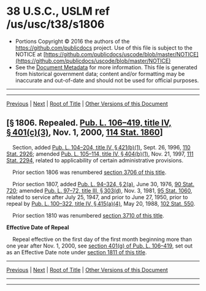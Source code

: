 ---
---

# 38 U.S.C., USLM ref /us/usc/t38/s1806

* Portions Copyright © 2016 the authors of the https://github.com/publicdocs project.
  Use of this file is subject to the NOTICE at [https://github.com/publicdocs/uscode/blob/master/NOTICE](https://github.com/publicdocs/uscode/blob/master/NOTICE)
* See the [Document Metadata](././../../../../../..//README.md) for more information.
  This file is generated from historical government data; content and/or formatting may be inaccurate and out-of-date and should not be used for official purposes.

----------
----------

[Previous](./../../../../../..//us/usc/t38/ptII/ch18/schI/m__us_usc_t38_s1805.md) | [Next](./../../../../../..//us/usc/t38/ptII/ch18/schII/m__us_usc_t38_ptII_ch18_schII.md) | [Root of Title](./../../../../../../) | [Other Versions of this Document](https://publicdocs.github.io/go/links?ns=uslm&ref=%2Fus%2Fusc%2Ft38%2Fs1806)

## \[§ 1806. Repealed. [Pub. L. 106–419, title IV, § 401(c)(3)][/us/pl/106/419/s401/c/3], Nov. 1, 2000, [114 Stat. 1860][/us/stat/114/1860]\]

    Section, added [Pub. L. 104–204, title IV, § 421(b)(1)][/us/pl/104/204/s421/b/1], Sept. 26, 1996, [110 Stat. 2926][/us/stat/110/2926]; amended [Pub. L. 105–114, title IV, § 404(b)(1)][/us/pl/105/114/s404/b/1], Nov. 21, 1997, [111 Stat. 2294][/us/stat/111/2294], related to applicability of certain administrative provisions.

    Prior section 1806 was renumbered [section 3706 of this title][/us/usc/t38/s3706].

    Prior section 1807, added [Pub. L. 94–324, § 2(a)][/us/pl/94/324/s2/a], June 30, 1976, [90 Stat. 720][/us/stat/90/720]; amended [Pub. L. 97–72, title III, § 303(d)][/us/pl/97/72/s303/d], Nov. 3, 1981, [95 Stat. 1060][/us/stat/95/1060], related to service after July 25, 1947, and prior to June 27, 1950, prior to repeal by [Pub. L. 100–322, title IV, § 415(a)(4)][/us/pl/100/322/s415/a/4], May 20, 1988, [102 Stat. 550][/us/stat/102/550].

    Prior section 1810 was renumbered [section 3710 of this title][/us/usc/t38/s3710].

 __Effective Date of Repeal__ 

    Repeal effective on the first day of the first month beginning more than one year after Nov. 1, 2000, see [section 401(g) of Pub. L. 106–419][/us/pl/106/419/s401/g], set out as an Effective Date note under [section 1811 of this title][/us/usc/t38/s1811].

----------

[Previous](./../../../../../..//us/usc/t38/ptII/ch18/schI/m__us_usc_t38_s1805.md) | [Next](./../../../../../..//us/usc/t38/ptII/ch18/schII/m__us_usc_t38_ptII_ch18_schII.md) | [Root of Title](./../../../../../../) | [Other Versions of this Document](https://publicdocs.github.io/go/links?ns=uslm&ref=%2Fus%2Fusc%2Ft38%2Fs1806)

----------
----------

[/us/pl/106/419/s401/c/3]: https://publicdocs.github.io/go/links?ns=uslm&ref=%2Fus%2Fpl%2F106%2F419%2Fs401%2Fc%2F3
[/us/stat/114/1860]: https://publicdocs.github.io/go/links?ns=uslm&ref=%2Fus%2Fstat%2F114%2F1860
[/us/pl/104/204/s421/b/1]: https://publicdocs.github.io/go/links?ns=uslm&ref=%2Fus%2Fpl%2F104%2F204%2Fs421%2Fb%2F1
[/us/stat/110/2926]: https://publicdocs.github.io/go/links?ns=uslm&ref=%2Fus%2Fstat%2F110%2F2926
[/us/pl/105/114/s404/b/1]: https://publicdocs.github.io/go/links?ns=uslm&ref=%2Fus%2Fpl%2F105%2F114%2Fs404%2Fb%2F1
[/us/stat/111/2294]: https://publicdocs.github.io/go/links?ns=uslm&ref=%2Fus%2Fstat%2F111%2F2294
[/us/usc/t38/s3706]: https://publicdocs.github.io/go/links?ns=uslm&ref=%2Fus%2Fusc%2Ft38%2Fs3706
[/us/pl/94/324/s2/a]: https://publicdocs.github.io/go/links?ns=uslm&ref=%2Fus%2Fpl%2F94%2F324%2Fs2%2Fa
[/us/stat/90/720]: https://publicdocs.github.io/go/links?ns=uslm&ref=%2Fus%2Fstat%2F90%2F720
[/us/pl/97/72/s303/d]: https://publicdocs.github.io/go/links?ns=uslm&ref=%2Fus%2Fpl%2F97%2F72%2Fs303%2Fd
[/us/stat/95/1060]: https://publicdocs.github.io/go/links?ns=uslm&ref=%2Fus%2Fstat%2F95%2F1060
[/us/pl/100/322/s415/a/4]: https://publicdocs.github.io/go/links?ns=uslm&ref=%2Fus%2Fpl%2F100%2F322%2Fs415%2Fa%2F4
[/us/stat/102/550]: https://publicdocs.github.io/go/links?ns=uslm&ref=%2Fus%2Fstat%2F102%2F550
[/us/usc/t38/s3710]: https://publicdocs.github.io/go/links?ns=uslm&ref=%2Fus%2Fusc%2Ft38%2Fs3710
[/us/pl/106/419/s401/g]: https://publicdocs.github.io/go/links?ns=uslm&ref=%2Fus%2Fpl%2F106%2F419%2Fs401%2Fg
[/us/usc/t38/s1811]: https://publicdocs.github.io/go/links?ns=uslm&ref=%2Fus%2Fusc%2Ft38%2Fs1811


